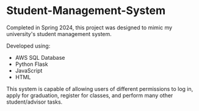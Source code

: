 # Student-Management-System
Completed in Spring 2024, this project was designed to mimic my university's student management system.

Developed using:
  - AWS SQL Database
  - Python Flask
  - JavaScript
  - HTML
    
This system is capable of allowing users of different permissions to log in, apply for graduation, register for classes, and perform many other student/advisor tasks.

